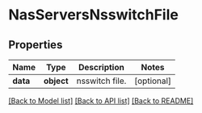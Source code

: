 # NasServersNsswitchFile

## Properties
Name | Type | Description | Notes
------------ | ------------- | ------------- | -------------
**data** | **object** | nsswitch file. | [optional] 

[[Back to Model list]](../README.md#documentation-for-models) [[Back to API list]](../README.md#documentation-for-api-endpoints) [[Back to README]](../README.md)

